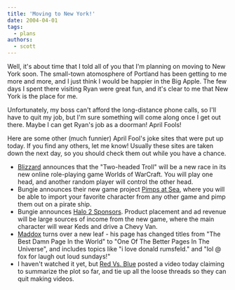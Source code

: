 ```yaml
---
title: 'Moving to New York!'
date: 2004-04-01
tags:
  - plans
authors:
  - scott
---
```


Well, it's about time that I told all of you that I'm planning on moving to New York soon. The small-town atomosphere of Portland has been getting to me more and more, and I just think I would be happier in the Big Apple. The few days I spent there visiting Ryan were great fun, and it's clear to me that New York is the place for me.

Unfortunately, my boss can't afford the long-distance phone calls, so I'll have to quit my job, but I'm sure something will come along once I get out there. Maybe I can get Ryan's job as a doorman! April Fools!

Here are some other (much funnier) April Fool's joke sites that were put up today. If you find any others, let me know! Usually these sites are taken down the next day, so you should check them out while you have a chance.

- [Blizzard](http://blizzard.com/) announces that the "Two-headed Troll" will be a new race in its new online role-playing game Worlds of WarCraft. You will play one head, and another random player will control the other head.
- Bungie announces their new game project [Pimps at Sea](http://bungie.com/products/pimps/pimpsatsea.htm), where you will be able to import your favorite character from any other game and pimp them out on a pirate ship.
- Bungie announces [Halo 2 Sponsors](http://www.bungie.net/perlbin/blam.pl?file=/site/0/news/news_detail.html&id=6EC4B4C1-2A23-4C7C-9ABD-5EB46973A253). Product placement and ad revenue will be large sources of income from the new game, where the main character will wear Keds and drive a Chevy Van.
- [Maddox](http://maddox.xmission.com/) turns over a new leaf - his page has changed titles from "The Best Damn Page In the World" to "One Of The Better Pages In The Universe", and includes topics like "i love donald rumsfeld." and "lol @ fox for laugh out loud sundays!"
- I haven't watched it yet, but [Red Vs. Blue](http://www.redvsblue.com/) posted a video today claiming to summarize the plot so far, and tie up all the loose threads so they can quit making videos.
